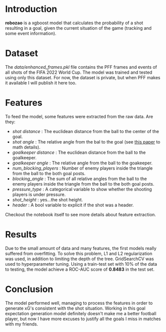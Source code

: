 # Introduction

**robozao** is a xgboost model that calculates the probability of a shot resulting in a goal, given the current situation of the game (tracking and some event information).

# Dataset

The _data/enhanced_frames.pkl_ file contains the PFF frames and events of all shots of the FIFA 2022 World Cup. The model was trained and tested using only this dataset. For now, the dataset is private, but when PFF makes it available I will publish it here too.

# Features

To feed the model, some features were extracted from the raw data. Are they:

- _shot distance_ : The euclidean distance from the ball to the center of the goal.
- _shot angle_ : The relative angle from the bal to the goal (see [this paper](https://pubmed.ncbi.nlm.nih.gov/27119201/) to math details).
- _goalkeeper distance_ : The euclidean distance from the ball to the goalkeeper.
- _goalkeeper angle_ : The relative angle from the ball to the goakeeper.
- _num_blocking_players_ : Number of enemy players inside the triangle from the ball to the both goal posts.
- _blocking_angle_ : The sum of all relative angles from the ball to the enemy players inside the triangle from the ball to the both goal posts.
- _pressure_type_ : A categorical variable to show whether the shooting players is under pressure.
- _shot_height_ : yes...the shot height.
- _header_ : A bool variable to explicit if the shot was a header.

Checkout the notebook itself to see more details about feature extraction.

# Results

Due to the small amount of data and many features, the first models really suffered from overfitting. To solve this problem, L1 and L2 regularization was used, in addition to limiting the depth of the tree. GridSearchCV was used to hyperparameter tuning.
Using a train-test set with 10% of the data to testing, the model achieve a ROC-AUC score of **0.8483** in the test set.

# Conclusion
The model performed well, managing to process the features in order to generate xG's consistent with the shot situation. 
Working in this goal expectation generation model definitely doesn't make me a better football player, but now I have more excuses to justify all the goals I miss in matches with my friends.
